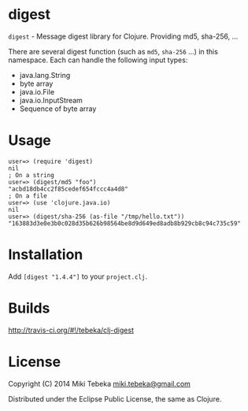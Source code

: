 # digest

`digest` - Message digest library for Clojure. Providing md5, sha-256, ...

There are several digest function (such as `md5`, `sha-256` ...) in this
namespace. Each can handle the following input types:

* java.lang.String
* byte array
* java.io.File
* java.io.InputStream
* Sequence of byte array

# Usage

    user=> (require 'digest)
    nil
    ; On a string
    user=> (digest/md5 "foo")
    "acbd18db4cc2f85cedef654fccc4a4d8"
    ; On a file
    user=> (use 'clojure.java.io)
    nil
    user=> (digest/sha-256 (as-file "/tmp/hello.txt"))
    "163883d3e0e3b0c028d35b626b98564be8d9d649ed8adb8b929cb8c94c735c59"

# Installation
Add `[digest "1.4.4"]` to your `project.clj`.

# Builds
http://travis-ci.org/#!/tebeka/clj-digest

# License
Copyright (C) 2014 Miki Tebeka <miki.tebeka@gmail.com>

Distributed under the Eclipse Public License, the same as Clojure.
